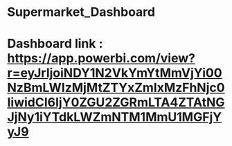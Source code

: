 # Supermarket_Dashboard

# Dashboard link : https://app.powerbi.com/view?r=eyJrIjoiNDY1N2VkYmYtMmVjYi00NzBmLWIzMjMtZTYxZmIxMzFhNjc0IiwidCI6IjY0ZGU2ZGRmLTA4ZTAtNGJjNy1iYTdkLWZmNTM1MmU1MGFjYyJ9 
